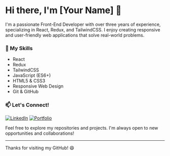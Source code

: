 # Hi there, I'm [Your Name] 👋

I'm a passionate Front-End Developer with over three years of experience, specializing in React, Redux, and TailwindCSS. I enjoy creating responsive and user-friendly web applications that solve real-world problems.

### 🚀 My Skills
- React
- Redux
- TailwindCSS
- JavaScript (ES6+)
- HTML5 & CSS3
- Responsive Web Design
- Git & GitHub

### 📫 Let's Connect!

[![LinkedIn](https://img.shields.io/badge/LinkedIn-%230077B5.svg?style=for-the-badge&logo=linkedin&logoColor=white)](https://www.linkedin.com/in/erzhanmurasbekov)
[![Portfolio](https://img.shields.io/badge/Portfolio-%23FF5722.svg?style=for-the-badge&logo=web&logoColor=white)](https://erzhan-portfolio.netlify.app/)

Feel free to explore my repositories and projects. I'm always open to new opportunities and collaborations!

---

Thanks for visiting my GitHub! 😄
